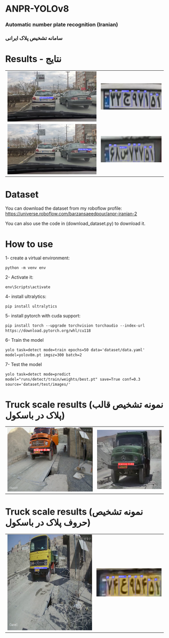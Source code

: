 # ANPR-YOLOv8
### Automatic number plate recognition (Iranian)

### سامانه تشخیص پلاک ایرانی

# Results - نتایج
|  |  |
|----------|----------|
|<img src="files/11.png" alt="Image 2">|<img src="files/11_detected_chars.png" alt="Image 3">|
|<img src="files/3_.png" alt="Image 2">|<img src="files/3_detected_chars.png" alt="Image 3">|

# Dataset
You can download the dataset from my roboflow profile:
https://universe.roboflow.com/barzansaeedpour/anpr-iranian-2

You can also use the code in (download_dataset.py) to download it. 

# How to use
1- create a virtual environment:
```
python -m venv env
```
2- Activate it:
```
env\Scripts\activate
```

4- install ultralytics:
```
pip install ultralytics
```

5- install pytorch with cuda support:

```
pip install torch --upgrade torchvision torchaudio --index-url https://download.pytorch.org/whl/cu118
```

6- Train the model
```
yolo task=detect mode=train epochs=50 data='dataset/data.yaml' model=yolov8m.pt imgsz=300 batch=2 
```

7- Test the model
```
yolo task=detect mode=predict model="runs/detect/train/weights/best.pt" save=True conf=0.3 source='dataset/test/images/'
```


# Truck scale results (نمونه تشخیص قالب پلاک در باسکول)

|  |  |
|----------|----------|
|<img src="files/2.png" alt="Image 2">|<img src="files/6.png" alt="Image 6">|

# Truck scale results (نمونه تشخیص حروف پلاک در باسکول)

|  |  |
|----------|----------|
|<img src="files/00582.png" alt="Image 2">|<img src="files/00582_detected_chars.png" alt="Image 3">|

